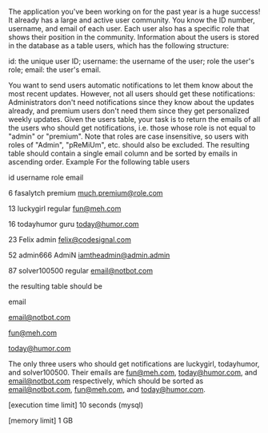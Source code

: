 The application you've been working on for the past year is a huge success! It already has a large and active user community. You know the ID number, username, and email of each user. Each user also has a specific role that shows their position in the community. Information about the users is stored in the database as a table users, which has the following structure:

id: the unique user ID;
username: the username of the user;
role the user's role;
email: the user's email.

You want to send users automatic notifications to let them know about the most recent updates. However, not all users should get these notifications: Administrators don't need notifications since they know about the updates already, and premium users don't need them since they get personalized weekly updates.
Given the users table, your task is to return the emails of all the users who should get notifications, i.e. those whose role is not equal to "admin" or "premium". Note that roles are case insensitive, so users with roles of "Admin", "pReMiUm", etc. should also be excluded.
The resulting table should contain a single email column and be sorted by emails in ascending order.
Example
For the following table users


id
username
role
email


6
fasalytch
premium
much.premium@role.com


13
luckygirl
regular
fun@meh.com


16
todayhumor
guru
today@humor.com


23
Felix
admin
felix@codesignal.com


52
admin666
AdmiN
iamtheadmin@admin.admin


87
solver100500
regular
email@notbot.com


the resulting table should be


email


email@notbot.com


fun@meh.com


today@humor.com


The only three users who should get notifications are luckygirl, todayhumor, and solver100500. Their emails are fun@meh.com, today@humor.com, and email@notbot.com respectively, which should be sorted as email@notbot.com, fun@meh.com, and today@humor.com.


[execution time limit] 10 seconds (mysql)


[memory limit] 1 GB


